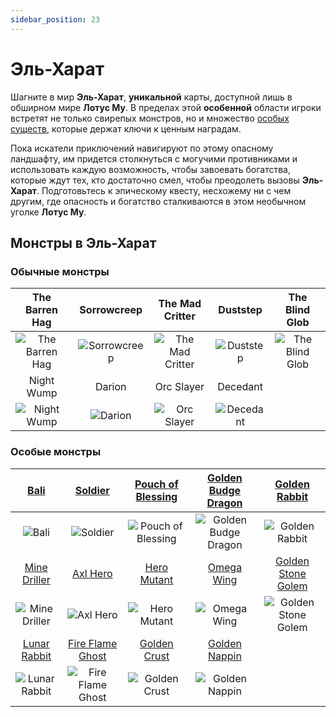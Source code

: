 ```yaml
---
sidebar_position: 23
---
```


# Эль-Харат

Шагните в мир **Эль-Харат**, **уникальной** карты, доступной лишь в обширном мире **Лотус Му**. В пределах этой **особенной** области игроки встретят не только свирепых монстров, но и множество [особых существ](/category/others), которые держат ключи к ценным наградам.

Пока искатели приключений навигируют по этому опасному ландшафту, им придется столкнуться с могучими противниками и использовать каждую возможность, чтобы завоевать богатства, которые ждут тех, кто достаточно смел, чтобы преодолеть вызовы **Эль-Харат**. Подготовьтесь к эпическому квесту, несхожему ни с чем другим, где опасность и богатство сталкиваются в этом необычном уголке **Лотус Му**.

## Монстры в Эль-Харат

### Обычные монстры

|                        The Barren Hag                         |                       Sorrowcreep                       |                         The Mad Critter                         |                      Duststep                      |                        The Blind Glob                         |
| :-----------------------------------------------------------: | :-----------------------------------------------------: | :-------------------------------------------------------------: | :------------------------------------------------: | :-----------------------------------------------------------: |
| ![The Barren Hag](/img/monsters/el-harath/the-barren-hag.jpg) | ![Sorrowcreep](/img/monsters/el-harath/sorrowcreep.jpg) | ![The Mad Critter](/img/monsters/el-harath/the-mad-critter.jpg) | ![Duststep](/img/monsters/el-harath/duststep.jpg)  | ![The Blind Glob](/img/monsters/el-harath/the-blind-glob.jpg) |
|                          Night Wump                           |                         Darion                          |                           Orc Slayer                            |                      Decedant                      |                                                               |
|     ![Night Wump](/img/monsters/el-harath/night-wump.jpg)     |      ![Darion](/img/monsters/el-harath/darion.jpg)      |      ![Orc Slayer](/img/monsters/el-harath/orc-slayer.jpg)      | ![Decedant](/img/monsters/el-harath/decendant.jpg) |                                                               |

### Особые монстры

|             [Bali](/special-monsters/others/bali)              |              [Soldier](/special-monsters/others/soldier)               |     [Pouch of Blessing](/special-monsters/others/pouch-of-blessing)      |  [Golden Budge Dragon](/special-monsters/others/golden-budge-dragon)  |       [Golden Rabbit](/special-monsters/others/golden-rabbit)       |
| :------------------------------------------------------------: | :--------------------------------------------------------------------: | :----------------------------------------------------------------------: | :-------------------------------------------------------------------: | :-----------------------------------------------------------------: |
|         ![Bali](/img/monsters/special/others/bali.jpg)         |          ![Soldier](/img/monsters/special/others/soldier.jpg)          | ![Pouch of Blessing](/img/monsters/special/others/pouch-of-blessing.jpg) | ![Golden Budge Dragon](/img/monsters/special/golden/budge-dragon.jpg) |  ![Golden Rabbit](/img/monsters/special/golden/golden-rabbit.jpg)   |
|     [Mine Driller](/special-monsters/others/mine-driller)      |             [Axl Hero](/special-monsters/others/axl-hero)              |           [Hero Mutant](/special-monsters/others/hero-mutant)            |           [Omega Wing](/special-monsters/others/omega-wing)           |  [Golden Stone Golem](/special-monsters/others/golden-stone-golem)  |
| ![Mine Driller](/img/monsters/special/others/mine-driller.jpg) |         ![Axl Hero](/img/monsters/special/others/axl-hero.jpg)         |       ![Hero Mutant](/img/monsters/special/others/hero-mutant.jpg)       |      ![Omega Wing](/img/monsters/special/others/omega-wing.jpg)       | ![Golden Stone Golem](/img/monsters/special/golden/stone-golem.jpg) |
|     [Lunar Rabbit](/special-monsters/others/lunar-rabbit)      |     [Fire Flame Ghost](/special-monsters/others/fire-flame-ghost)      |          [Golden Crust](/special-monsters/others/golden-crust)           |        [Golden Nappin](/special-monsters/others/golden-nappin)        |                                                                     |
| ![Lunar Rabbit](/img/monsters/special/others/lunar-rabbit.jpg) | ![Fire Flame Ghost](/img/monsters/special/others/fire-flame-ghost.jpg) |      ![Golden Crust](/img/monsters/special/golden/golden-crust.jpg)      |   ![Golden Nappin](/img/monsters/special/golden/golden-nappin.jpg)    |                                                                     |
